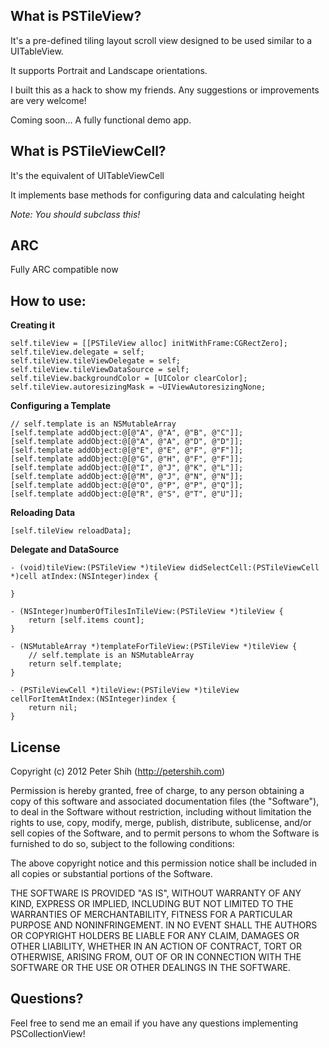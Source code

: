 What is PSTileView?
---
It's a pre-defined tiling layout scroll view designed to be used similar to a UITableView.

It supports Portrait and Landscape orientations.

I built this as a hack to show my friends. Any suggestions or improvements are very welcome!

Coming soon... A fully functional demo app.

What is PSTileViewCell?
---
It's the equivalent of UITableViewCell

It implements base methods for configuring data and calculating height

*Note: You should subclass this!*

ARC
---
Fully ARC compatible now

How to use:
---
**Creating it**

    self.tileView = [[PSTileView alloc] initWithFrame:CGRectZero];
    self.tileView.delegate = self;
    self.tileView.tileViewDelegate = self;
    self.tileView.tileViewDataSource = self;
    self.tileView.backgroundColor = [UIColor clearColor];
    self.tileView.autoresizingMask = ~UIViewAutoresizingNone;

**Configuring a Template**

    // self.template is an NSMutableArray
    [self.template addObject:@[@"A", @"A", @"B", @"C"]];
    [self.template addObject:@[@"A", @"A", @"D", @"D"]];
    [self.template addObject:@[@"E", @"E", @"F", @"F"]];
    [self.template addObject:@[@"G", @"H", @"F", @"F"]];
    [self.template addObject:@[@"I", @"J", @"K", @"L"]];
    [self.template addObject:@[@"M", @"J", @"N", @"N"]];
    [self.template addObject:@[@"O", @"P", @"P", @"Q"]];
    [self.template addObject:@[@"R", @"S", @"T", @"U"]];


**Reloading Data**

    [self.tileView reloadData];

**Delegate and DataSource**

    - (void)tileView:(PSTileView *)tileView didSelectCell:(PSTileViewCell *)cell atIndex:(NSInteger)index {
    
    }

    - (NSInteger)numberOfTilesInTileView:(PSTileView *)tileView {
        return [self.items count];
    }

    - (NSMutableArray *)templateForTileView:(PSTileView *)tileView {
        // self.template is an NSMutableArray
        return self.template;
    }

    - (PSTileViewCell *)tileView:(PSTileView *)tileView cellForItemAtIndex:(NSInteger)index {
        return nil;
    }

License
---
Copyright (c) 2012 Peter Shih (http://petershih.com)

Permission is hereby granted, free of charge, to any person obtaining a copy
of this software and associated documentation files (the "Software"), to deal
in the Software without restriction, including without limitation the rights
to use, copy, modify, merge, publish, distribute, sublicense, and/or sell
copies of the Software, and to permit persons to whom the Software is
furnished to do so, subject to the following conditions:

The above copyright notice and this permission notice shall be included in
all copies or substantial portions of the Software.

THE SOFTWARE IS PROVIDED "AS IS", WITHOUT WARRANTY OF ANY KIND, EXPRESS OR
IMPLIED, INCLUDING BUT NOT LIMITED TO THE WARRANTIES OF MERCHANTABILITY,
FITNESS FOR A PARTICULAR PURPOSE AND NONINFRINGEMENT. IN NO EVENT SHALL THE
AUTHORS OR COPYRIGHT HOLDERS BE LIABLE FOR ANY CLAIM, DAMAGES OR OTHER
LIABILITY, WHETHER IN AN ACTION OF CONTRACT, TORT OR OTHERWISE, ARISING FROM,
OUT OF OR IN CONNECTION WITH THE SOFTWARE OR THE USE OR OTHER DEALINGS IN
THE SOFTWARE.

Questions?
---
Feel free to send me an email if you have any questions implementing PSCollectionView!
